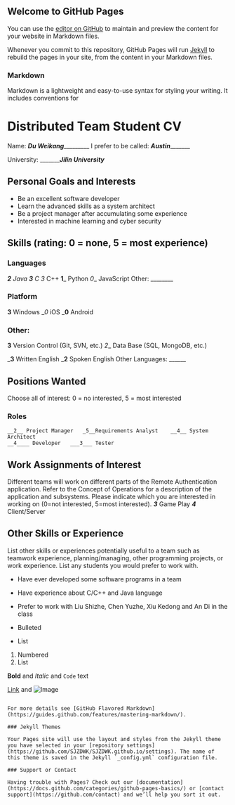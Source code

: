 ## Welcome to GitHub Pages

You can use the [editor on GitHub](https://github.com/SJZDWK/SJZDWK.github.io/edit/main/index.md) to maintain and preview the content for your website in Markdown files.

Whenever you commit to this repository, GitHub Pages will run [Jekyll](https://jekyllrb.com/) to rebuild the pages in your site, from the content in your Markdown files.

### Markdown

Markdown is a lightweight and easy-to-use syntax for styling your writing. It includes conventions for

# Distributed Team Student CV
Name: _______Du Weikang________________ I prefer to be called: ___________Austin__________________

University: __________Jilin University___

## Personal Goals and Interests
- Be an excellent software developer
- Learn the advanced skills as a system architect
- Be a project manager after accumulating some experience
- Interested in machine learning and cyber security

## Skills (rating: 0 = none, 5 = most experience)

### Languages
 ___2__ Java  ___3__ C   _3___ C++   __1___ Python  _0__ JavaScript  Other: ________
### Platform
 __3__ Windows    __0_ iOS     ___0__ Android

### Other:      
__3__  Version Control (Git, SVN, etc.)	   _2__ Data Base (SQL, MongoDB, etc.)	

___3__ Written English       ___2__ Spoken English        Other Languages: ______

## Positions Wanted 
Choose all of interest: 0 = no interested, 5 = most interested
### Roles
	__2__ Project Manager 	_5__Requirements Analyst	__4__ System Architect
	__4____ Developer	___3___ Tester 	 
## Work Assignments of Interest
Different teams will work on different parts of the Remote Authentication application. Refer to the Concept of Operations for a description of the application and subsystems. Please indicate which you are interested in working on (0=not interested, 5=most interested).
___3___ Game Play	___4___ Client/Server	
## Other Skills or Experience
List other skills or experiences potentially useful to a team such as teamwork experience, planning/managing, other programming projects, or work experience.  List any students you would prefer to work with.
- Have ever developed some software programs in a team
- Have experience about C/C++ and Java language
- Prefer to work with Liu Shizhe, Chen Yuzhe, Xiu Kedong and An Di in the class


- Bulleted


- List

1. Numbered
2. List

**Bold** and _Italic_ and `Code` text

[Link](url) and ![Image](src)
```

For more details see [GitHub Flavored Markdown](https://guides.github.com/features/mastering-markdown/).

### Jekyll Themes

Your Pages site will use the layout and styles from the Jekyll theme you have selected in your [repository settings](https://github.com/SJZDWK/SJZDWK.github.io/settings). The name of this theme is saved in the Jekyll `_config.yml` configuration file.

### Support or Contact

Having trouble with Pages? Check out our [documentation](https://docs.github.com/categories/github-pages-basics/) or [contact support](https://github.com/contact) and we’ll help you sort it out.
